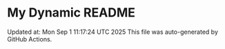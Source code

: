 # My Dynamic README
Updated at: Mon Sep  1 11:17:24 UTC 2025
This file was auto-generated by GitHub Actions.
